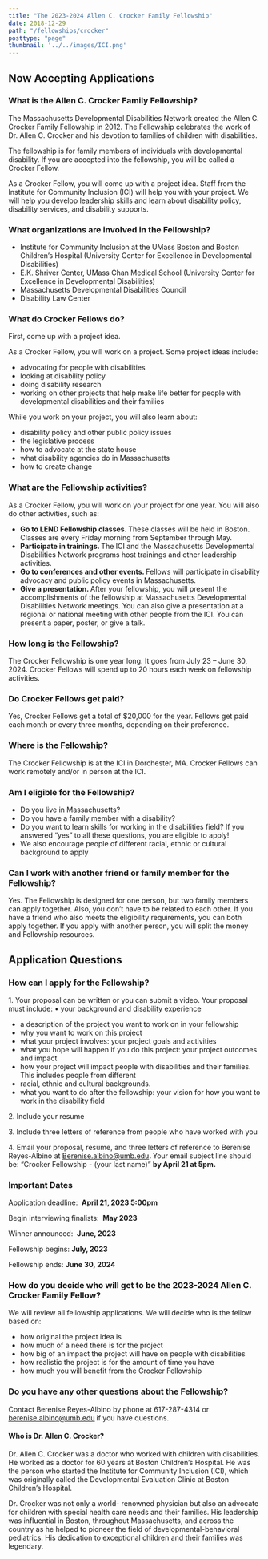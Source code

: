 ```yaml
---
title: "The 2023-2024 Allen C. Crocker Family Fellowship"
date: 2018-12-29
path: "/fellowships/crocker"
posttype: "page"
thumbnail: '../../images/ICI.png'
---
```



<div class="row">
<div class="col-lg-9">
<h2 class="pb-3 text-center">Now Accepting Applications</h2>
<h3 class="section-heading-bb ">What is the Allen C. Crocker Family Fellowship?&nbsp;</h3>
<p>The Massachusetts Developmental Disabilities Network created the Allen C. Crocker Family Fellowship in 2012. The Fellowship celebrates the work of Dr. Allen C. Crocker and his devotion to families of children with disabilities.&nbsp;</p>
<p>The fellowship is for family members of individuals with developmental disability. If you are accepted into the fellowship, you will be called a Crocker Fellow.&nbsp;</p>
<p>As a Crocker Fellow, you will come up with a project idea. Staff from the Institute for Community Inclusion (ICI) will help you with your project. We will help you develop leadership skills and learn about disability policy, disability services, and disability supports.&nbsp;</p>
<h3 class="section-heading-bb ">What organizations are involved in the Fellowship?&nbsp;</h3>
<ul>
<li>Institute for Community Inclusion at the UMass Boston and Boston Children&rsquo;s Hospital (University Center for Excellence in Developmental Disabilities)</li>
<li>E.K. Shriver Center, UMass Chan Medical School (University Center for Excellence in Developmental Disabilities)</li>
<li>Massachusetts Developmental Disabilities Council</li>
<li>Disability Law Center&nbsp;</li>
</ul>
<h3 class="section-heading-bb ">What do Crocker Fellows do?</h3>
<p>First, come up with a project idea.&nbsp;</p>
<p>As a Crocker Fellow, you will work on a project. Some project ideas include:&nbsp;</p>
<ul>
<li>advocating for people with disabilities</li>
<li>looking at disability policy</li>
<li>doing disability research</li>
<li>working on other projects that help make life better for people with developmental disabilities and their families&nbsp;</li>
</ul>
<p>While you work on your project, you will also learn about:&nbsp;</p>
<ul>
<li>disability policy and other public policy issues</li>
<li>the legislative process</li>
<li>how to advocate at the state house</li>
<li>what disability agencies do in Massachusetts</li>
<li>how to create change&nbsp;</li>
</ul>
<h3 class="section-heading-bb ">What are the Fellowship activities?&nbsp;</h3>
<p>As a Crocker Fellow, you will work on your project for one year. You will also do other activities, such as:&nbsp;</p>
<ul>
<li><strong>Go to LEND Fellowship classes. </strong>These classes will be held in Boston. Classes are every Friday morning from September through May.</li>
<li><strong>Participate in trainings. </strong>The ICI and the Massachusetts Developmental Disabilities Network programs host trainings and other leadership activities.</li>
<li><strong>Go to conferences and other events. </strong>Fellows will participate in disability advocacy and public policy events in Massachusetts.</li>
<li><strong>Give a presentation. </strong>After your fellowship, you will present the accomplishments of the fellowship at Massachusetts Developmental Disabilities Network meetings. You can also give a presentation at a regional or national meeting with other people from the ICI. You can present a paper, poster, or give a talk.&nbsp;</li>
</ul>
<h3 class="section-heading-bb ">How long is the Fellowship?&nbsp;</h3>
<p>The Crocker Fellowship is one year long. It goes from July 23 &ndash; June 30, 2024. Crocker Fellows will spend up to 20 hours each week on fellowship activities.&nbsp;</p>
<h3 class="section-heading-bb ">Do Crocker Fellows get paid?&nbsp;</h3>
<p>Yes, Crocker Fellows get a total of $20,000 for the year. Fellows get paid each month or every three months, depending on their preference.&nbsp;</p>
<h3 class="section-heading-bb ">Where is the Fellowship?&nbsp;</h3>
<p>The Crocker Fellowship is at the ICI in Dorchester, MA. Crocker Fellows can work remotely and/or in person at the ICI.&nbsp;</p>
<h3 class="section-heading-bb ">Am I eligible for the Fellowship?&nbsp;</h3>
<ul>
<li>Do you live in Massachusetts?</li>
<li>Do you have a family member with a disability?&nbsp;</li>
<li>Do you want to learn skills for working in the disabilities field? If you answered &ldquo;yes&rdquo; to all these questions, you are eligible to apply!</li>
<li>We also encourage people of different racial, ethnic or cultural background to apply&nbsp;</li>
</ul>
<h3 class="section-heading-bb ">Can I work with another friend or family member for the Fellowship?&nbsp;</h3>
<p>Yes. The Fellowship is designed for one person, but two family members can apply together. Also, you don&rsquo;t have to be related to each other. If you have a friend who also meets the eligibility requirements, you can both apply together. If you apply with another person, you will split the money and Fellowship resources.&nbsp;</p>


<h2 class="mt-4">Application Questions&nbsp;</h2>
<h3 class="section-heading-bb ">How can I apply for the Fellowship?&nbsp;</h3>
<p>1. Your proposal can be written or you can submit a video. Your proposal must include: &bull; your background and disability experience&nbsp;</p>
<ul>
<li>a description of the project you want to work on in your fellowship</li>
<li>why you want to work on this project</li>
<li>what your project involves: your project goals and activities</li>
<li>what you hope will happen if you do this project: your project outcomes and impact</li>
<li>how your project will impact people with disabilities and their families. This includes people from different</li>
<li>racial, ethnic and cultural backgrounds.</li>
<li>what you want to do after the fellowship: your vision for how you want to work in the disability field&nbsp;</li>
</ul>
<p>2. Include your resume&nbsp;</p>
<p>3. Include three letters of reference from people who have worked with you&nbsp;</p>
<p>4. Email your proposal, resume, and three letters of reference to Berenise Reyes-Albino at <a href="mailto:Berenise.albino@umb.edu">Berenise.albino@umb.edu</a><strong>. </strong>Your email subject line should be: &ldquo;Crocker Fellowship - (your last name)&rdquo; <strong>by April 21 at 5pm.&nbsp;</strong></p>
<h3 class="section-heading-bb ">Important Dates&nbsp;</h3>
<p><i class="fa fa-calendar" aria-hidden="true"></i> Application deadline:&nbsp; <strong>April 21, 2023 5:00pm&nbsp;</strong></p>
<p><i class="fa fa-calendar" aria-hidden="true"></i> Begin interviewing finalists:&nbsp; <strong>May 2023 </strong></p>
<p><i class="fa fa-calendar" aria-hidden="true"></i> Winner announced:&nbsp; <strong>June, 2023 </strong></p>
<p><i class="fa fa-calendar" aria-hidden="true"></i> Fellowship begins: <strong>July, 2023</strong></p>
<p><i class="fa fa-calendar" aria-hidden="true"></i> Fellowship ends: <strong>June 30,&nbsp;2024&nbsp;</strong></p>
<h3 class="section-heading-bb ">How do you decide who will get to be the 2023-2024 Allen C. Crocker Family Fellow?&nbsp;</h3>
<p>We will review all fellowship applications. We will decide who is the fellow based on:&nbsp;</p>
<ul>
<li>how original the project idea is</li>
<li>how much of a need there is for the project</li>
<li>how big of an impact the project will have on people with disabilities</li>
<li>how realistic the project is for the amount of time you have</li>
<li>how much you will benefit from the Crocker Fellowship&nbsp;</li>
</ul>
<h3 class="section-heading-bb ">Do you have any other questions about the Fellowship?&nbsp;</h3>
<p>Contact Berenise Reyes-Albino by phone at 617-287-4314 or <a href="mailto:berenise.albino@umb.edu">berenise.albino@umb.edu</a><strong>&nbsp;</strong>if you have questions.&nbsp;</p>
</div>



<div class="col-lg-3">
<div class="bg-washed-blue p-3">
<h4>Who is Dr. Allen C. Crocker?&nbsp;</h4>
<p>Dr. Allen C. Crocker was a doctor who worked with children with disabilities. He worked as a doctor for 60 years at Boston Children&rsquo;s Hospital. He was the person who started the Institute for Community Inclusion (ICI), which was originally called the Developmental Evaluation Clinic at Boston Children&rsquo;s Hospital.&nbsp;</p>
<p>Dr. Crocker was not only a world- renowned physician but also an advocate for children with special health care needs and their families. His leadership was influential in Boston, throughout Massachusetts, and across the country as he helped to pioneer the field of developmental-behavioral pediatrics. His dedication to exceptional children and their families was legendary.&nbsp;</p>
</div>
</div>
</div>